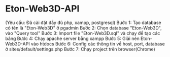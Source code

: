 # Eton-Web3D-API
(Yêu cầu: Đã cài đặt đầy đủ php, xampp, postgresql)
Bước 1: Tạo database có tên là "Eton-Web3D" ở pgadmin
Bước 2: Chọn database "Eton-Web3D", vào "Query tool"
Bước 3: Import file "Eton-Web3D.sql" và chạy để tạo các bảng
Bước 4: Chạy apache server bằng xampp
Bước 5: Giải nén Eton-Web3D-API vào htdocs
Bước 6: Config các thông tin về host, port, database ở sites/default/settings.php 
Bước 7: Chạy project trên browser(Chrome)
